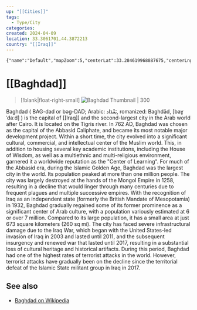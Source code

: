 ```yaml
---
up: "[[Cities]]"
tags:
  - Type/City
categories: 
created: 2024-04-09
location: 33.3061701,44.3872213
country: "[[Iraq]]"
---
```

```mapview
{"name":"Default","mapZoom":5,"centerLat":33.284619968887675,"centerLng":44.40673828125,"query":"name:\"Baghdad\"","chosenMapSource":0,"showLinks":false,"linkColor":"red"}
```
# [[Baghdad]]

> [!blank|float-right-small]
> ![Baghdad Thumbnail | 300](https://upload.wikimedia.org/wikipedia/commons/4/4b/5628442718_b10fc2c47f_o.jpg)

Baghdad ( BAG-dad or bəg-DAD; Arabic: بَغْدَاد, romanized: Baghdād, [baɣˈdaːd] ) is the capital of [[Iraq]] and the second-largest city in the Arab world after Cairo. It is located on the Tigris river. In 762 AD, Baghdad was chosen as the capital of the Abbasid Caliphate, and became its most notable major development project. Within a short time, the city evolved into a significant cultural, commercial, and intellectual center of the Muslim world. This, in addition to housing several key academic institutions, including the House of Wisdom, as well as a multiethnic and multi-religious environment, garnered it a worldwide reputation as the "Center of Learning".
For much of the Abbasid era, during the Islamic Golden Age, Baghdad was the largest city in the world. Its population peaked at more than one million people. The city was largely destroyed at the hands of the Mongol Empire in 1258, resulting in a decline that would linger through many centuries due to frequent plagues and multiple successive empires. With the recognition of Iraq as an independent state (formerly the British Mandate of Mesopotamia) in 1932, Baghdad gradually regained some of its former prominence as a significant center of Arab culture, with a population variously estimated at 6 or over 7 million. Compared to its large population, it has a small area at just 673 square kilometers (260 sq mi).
The city has faced severe infrastructural damage due to the Iraq War, which began with the United States-led invasion of Iraq in 2003 and lasted until 2011, and the subsequent insurgency and renewed war that lasted until 2017, resulting in a substantial loss of cultural heritage and historical artifacts. During this period, Baghdad had one of the highest rates of terrorist attacks in the world. However, terrorist attacks have gradually been on the decline since the territorial defeat of the Islamic State militant group in Iraq in 2017.

## See also
- [Baghdad on Wikipedia](https://en.wikipedia.org/wiki/Baghdad)


